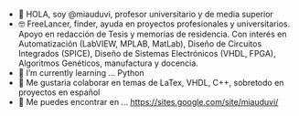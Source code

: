 - 👋 HOLA, soy @miauduvi, profesor universitario y de media superior
- 🤓 FreeLancer, finder, ayuda en proyectos profesionales y universitarios. Apoyo en redacción de Tesis y memorias de residencia. Con interés en Automatización (LabVIEW, MPLAB, MatLab), Diseño de Circuitos Integrados (SPICE), Diseño de Sistemas Electrónicos (VHDL, FPGA), Algoritmos Genéticos, manufactura y docencia.
- 🌱 I’m currently learning ... Python
- 🐝 Me gustaria colaborar en temas de LaTex, VHDL, C++, sobretodo en proyectos en español
- 📧 Me puedes encontrar en ... https://sites.google.com/site/miauduvi/

<!---
miauduvi/miauduvi is a ✨ special ✨ repository because its `README.md` (this file) appears on your GitHub profile.
You can click the Preview link to take a look at your changes.
--->

